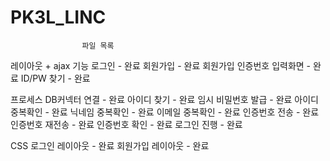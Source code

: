 # PK3L_LINC
                    파일 목록
레이아웃 + ajax 기능
  로그인 - 완료
  회원가입 - 완료
  회원가입 인증번호 입력화면 - 완료
  ID/PW 찾기 - 완료
  
프로세스
  DB커넥터 연결 - 완료
  아이디 찾기 - 완료
  임시 비밀번호 발급 - 완료
  아이디 중복확인 - 완료
  닉네임 중복확인 - 완료
  이메일 중복확인 - 완료
  인증번호 전송 - 완료
  인증번호 재전송 - 완료
  인증번호 확인 - 완료
  로그인 진행 - 완료
  
CSS
  로그인 레이아웃  - 완료
  회원가입 레이아웃 - 완료
